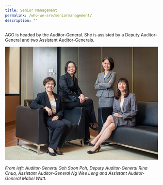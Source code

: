 ```yaml
---
title: Senior Management
permalink: /who-we-are/seniormanagement/
description: ""
---
```

AGO is headed by the Auditor-General. She is assisted by a Deputy Auditor-General and two Assistant Auditor-Generals.


![](/images/SM%20Group%20Photo.jpg)


*From left: Auditor-General Goh Soon Poh, Deputy Auditor-General Rina Chua, Assistant Auditor-General Ng Wee Leng and Assistant Auditor-General Mabel Watt.*